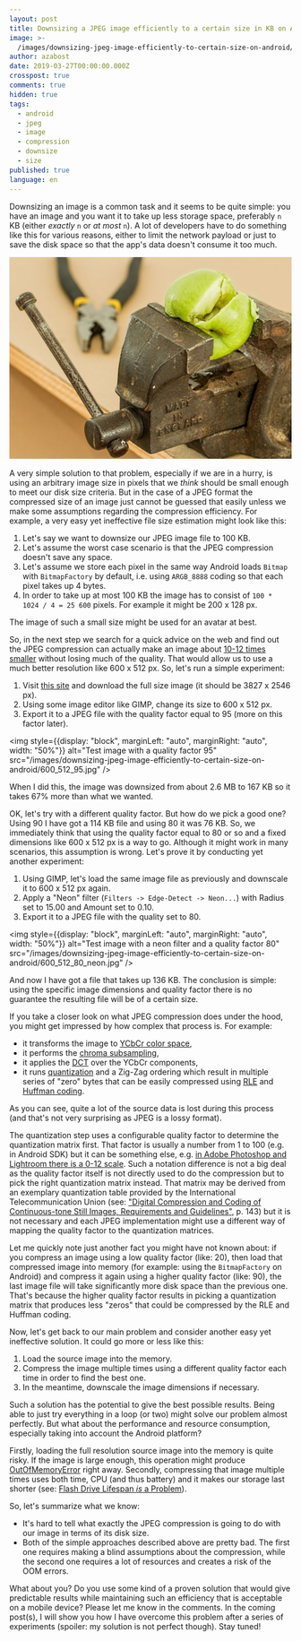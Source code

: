 ```yaml
---
layout: post
title: Downsizing a JPEG image efficiently to a certain size in KB on Android
image: >-
  /images/downsizing-jpeg-image-efficiently-to-certain-size-on-android/stress.jpg
author: azabost
date: 2019-03-27T00:00:00.000Z
crosspost: true
comments: true
hidden: true
tags:
  - android
  - jpeg
  - image
  - compression
  - downsize
  - size
published: true
language: en
---
```


Downsizing an image is a common task and it seems to be quite simple: you have an image and you want it to take up less storage space, preferably `n` KB (either _exactly_ `n` or _at most_ `n`). A lot of developers have to do something like this for various reasons, either to limit the network payload or just to save the disk space so that the app's data doesn't consume it too much.

![Compression](../../static/images/downsizing-jpeg-image-efficiently-to-certain-size-on-android/stress.jpg "")

A very simple solution to that problem, especially if we are in a hurry, is using an arbitrary image size in pixels that we _think_ should be small enough to meet our disk size criteria. But in the case of a JPEG format the compressed size of an image just cannot be guessed that easily unless we make some assumptions regarding the compression efficiency. For example, a very easy yet ineffective file size estimation might look like this:

1. Let's say we want to downsize our JPEG image file to 100 KB.
1. Let's assume the worst case scenario is that the JPEG compression doesn't save any space.
1. Let's assume we store each pixel in the same way Android loads `Bitmap` with `BitmapFactory` by default, i.e. using `ARGB_8888` coding so that each pixel takes up 4 bytes.
1. In order to take up at most 100 KB the image has to consist of `100 * 1024 / 4 = 25 600` pixels. For example it might be 200 x 128 px.

The image of such a small size might be used for an avatar at best.

So, in the next step we search for a quick advice on the web and find out the JPEG compression can actually make an image about [10-12 times smaller](https://hackernoon.com/why-do-we-need-jpeg-compression-and-how-its-technically-working-52a3a9ced55d) without losing much of the quality. That would allow us to use a much better resolution like 600 x 512 px. So, let's run a simple experiment:

1. Visit [this site](http://www.peakpx.com/247/green-tree-and-field) and download the full size image (it should be 3827 x 2546 px).
1. Using some image editor like GIMP, change its size to 600 x 512 px.
1. Export it to a JPEG file with the quality factor equal to 95 (more on this factor later).

<img style={{display: "block", marginLeft: "auto", marginRight: "auto", width: "50%"}} alt="Test image with a quality factor 95" src="/images/downsizing-jpeg-image-efficiently-to-certain-size-on-android/600_512_95.jpg" />

When I did this, the image was downsized from about 2.6 MB to 167 KB so it takes 67% more than what we wanted.

OK, let's try with a different quality factor. But how do we pick a good one? Using 90 I have got a 114 KB file and using 80 it was 76 KB. So, we immediately think that using the quality factor equal to 80 or so and a fixed dimensions like 600 x 512 px is a way to go. Although it might work in many scenarios, this assumption is wrong. Let's prove it by conducting yet another experiment:

1. Using GIMP, let's load the same image file as previously and downscale it to 600 x 512 px again.
1. Apply a "Neon" filter (`Filters -> Edge-Detect -> Neon...`) with Radius set to 15.00 and Amount set to 0.10.
1. Export it to a JPEG file with the quality set to 80.

<img style={{display: "block", marginLeft: "auto", marginRight: "auto", width: "50%"}} alt="Test image with a neon filter and a quality factor 80" src="/images/downsizing-jpeg-image-efficiently-to-certain-size-on-android/600_512_80_neon.jpg" />

And now I have got a file that takes up 136 KB. The conclusion is simple: using the specific image dimensions and quality factor there is no guarantee the resulting file will be of a certain size.

If you take a closer look on what JPEG compression does under the hood, you might get impressed by how complex that process is. For example:

* it transforms the image to [YCbCr color space](https://en.wikipedia.org/wiki/YCbCr#JPEG_conversion),
* it performs the [chroma subsampling](https://en.wikipedia.org/wiki/Chroma_subsampling),
* it applies the [DCT](https://en.wikipedia.org/wiki/Discrete_cosine_transform) over the YCbCr components,
* it runs [quantization](https://en.wikipedia.org/wiki/Quantization_(image_processing)#Quantization_matrices) and a Zig-Zag ordering which result in multiple series of "zero" bytes that can be easily compressed using [RLE](https://en.wikipedia.org/wiki/Run-length_encoding) and [Huffman coding](https://en.wikipedia.org/wiki/Run-length_encoding).

As you can see, quite a lot of the source data is lost during this process (and that's not very surprising as JPEG is a lossy format).

The quantization step uses a configurable quality factor to determine the quantization matrix first. That factor is usually a number from 1 to 100 (e.g. in Android SDK) but it can be something else, e.g. [in Adobe Photoshop and Lightroom there is a 0-12 scale](https://photographylife.com/jpeg-compression-levels-in-photoshop-and-lightroom). Such a notation difference is not a big deal as the quality factor itself is not directly used to do the compression but to pick the right quantization matrix instead. That matrix may be derived from an exemplary quantization table provided by the International Telecommunication Union (see: ["Digital Compression and Coding of Continuous-tone Still Images, Requirements and Guidelines"](https://www.w3.org/Graphics/JPEG/itu-t81.pdf), p. 143) but it is not necessary and each JPEG implementation might use a different way of mapping the quality factor to the quantization matrices.

Let me quickly note just another fact you might have not known about: if you compress an image using a low quality factor (like: 20), then load that compressed image into memory (for example: using the `BitmapFactory` on Android) and compress it again using a higher quality factor (like: 90), the last image file will take significantly more disk space than the previous one. That's because the higher quality factor results in picking a quantization matrix that produces less "zeros" that could be compressed by the RLE and Huffman coding.

Now, let's get back to our main problem and consider another easy yet ineffective solution. It could go more or less like this:

1. Load the source image into the memory.
1. Compress the image multiple times using a different quality factor each time in order to find the best one.
1. In the meantime, downscale the image dimensions if necessary.

Such a solution has the potential to give the best possible results. Being able to just try everything in a loop (or two) might solve our problem almost perfectly. But what about the performance and resource consumption, especially taking into account the Android platform?

Firstly, loading the full resolution source image into the memory is quite risky. If the image is large enough, this operation might produce [OutOfMemoryError](https://developer.android.com/reference/java/lang/OutOfMemoryError) right away. Secondly, compressing that image multiple times uses both time, CPU (and thus battery) and it makes our storage last shorter (see: [Flash Drive Lifespan *is* a Problem](http://www.cs.technion.ac.il/~dan/papers/fbrick-hotos-2017.pdf)).

So, let's summarize what we know:

* It's hard to tell what exactly the JPEG compression is going to do with our image in terms of its disk size.
* Both of the simple approaches described above are pretty bad. The first one requires making a blind assumptions about the compression, while the second one requires a lot of resources and creates a risk of the OOM errors.

What about you? Do you use some kind of a proven solution that would give predictable results while maintaining such an efficiency that is acceptable on a mobile device? Please let me know in the comments. In the coming post(s), I will show you how I have overcome this problem after a series of experiments (spoiler: my solution is not perfect though). Stay tuned!
